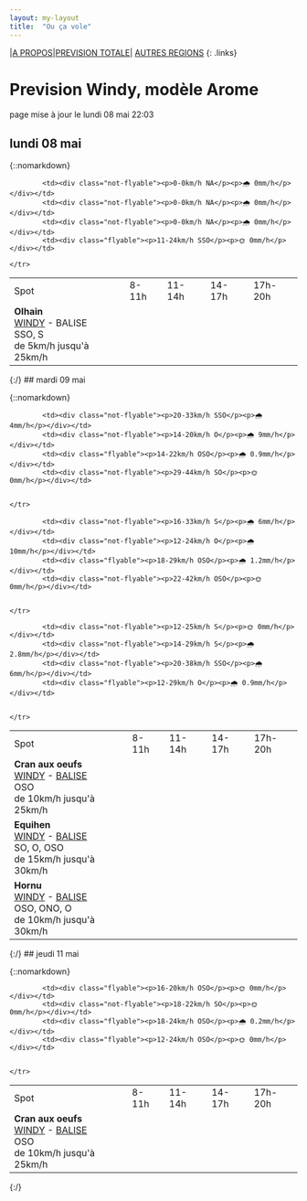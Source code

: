 ```yaml
---
layout: my-layout
title:  "Ou ça vole"
---
```


|[A PROPOS](about)|[PREVISION TOTALE](all)| [AUTRES REGIONS](others)
{: .links}

# Prevision Windy, modèle Arome
page mise à jour le lundi 08 mai 22:03



## lundi 08 mai

{::nomarkdown}
<table>
  <tbody>
    <tr>
      <td>Spot</td>
      <td>8-11h</td>
      <td>11-14h</td>
      <td>14-17h</td>
      <td>17h-20h</td>
    </tr>
<tr>
        <td><strong>Olhain</strong>  <br><a href="https://windy.com/50.434/2.586?50.031,2.587,8,m:e3eagft">WINDY</a> - <span class="no-balise"> BALISE </span><br> <span class="vent-favorable">SSO, S</span><br><span class="force-vent">de 5km/h jusqu'à 25km/h</span> </td>
        
            <td><div class="not-flyable"><p>0-0km/h NA</p><p>🌧️ 0mm/h</p></div></td>
            <td><div class="not-flyable"><p>0-0km/h NA</p><p>🌧️ 0mm/h</p></div></td>
            <td><div class="not-flyable"><p>0-0km/h NA</p><p>🌧️ 0mm/h</p></div></td>
            <td><div class="flyable"><p>11-24km/h SSO</p><p>🌞 0mm/h</p></div></td> 
        
    </tr>

</tbody>
</table>
{:/}
## mardi 09 mai

{::nomarkdown}
<table>
  <tbody>
    <tr>
      <td>Spot</td>
      <td>8-11h</td>
      <td>11-14h</td>
      <td>14-17h</td>
      <td>17h-20h</td>
    </tr>
<tr>
        <td><strong>Cran aux oeufs</strong>  <br><a href="https://windy.com/50.847/1.584?50.451,1.582,8,m:e3TagdN">WINDY</a> - <span class=""><a href="https://www.meteociel.fr/temps-reel/obs_villes.php?code2=7004">BALISE</a> </span><br> <span class="vent-favorable">OSO</span><br><span class="force-vent">de 10km/h jusqu'à 25km/h</span> </td>
        
            <td><div class="not-flyable"><p>20-33km/h SSO</p><p>🌧 4mm/h</p></div></td>
            <td><div class="not-flyable"><p>14-20km/h O</p><p>🌧 9mm/h</p></div></td>
            <td><div class="flyable"><p>14-22km/h OSO</p><p>🌧 0.9mm/h</p></div></td>
            <td><div class="not-flyable"><p>29-44km/h SO</p><p>🌞 0mm/h</p></div></td>
            
        
    </tr>
<tr>
        <td><strong>Equihen</strong>  <br><a href="https://windy.com/50.679/1.572?50.279,1.571,8,m:e3CagdM">WINDY</a> - <span class=""><a href="https://balisemeteo.com/balise_histo.php?idBalise=159">BALISE</a> </span><br> <span class="vent-favorable">SO, O, OSO</span><br><span class="force-vent">de 15km/h jusqu'à 30km/h</span> </td>
        
            <td><div class="not-flyable"><p>16-33km/h S</p><p>🌧 6mm/h</p></div></td>
            <td><div class="not-flyable"><p>12-24km/h O</p><p>🌧 10mm/h</p></div></td>
            <td><div class="flyable"><p>18-29km/h OSO</p><p>🌧 1.2mm/h</p></div></td>
            <td><div class="not-flyable"><p>22-42km/h OSO</p><p>🌞 0mm/h</p></div></td>
            
        
    </tr>
<tr>
        <td><strong>Hornu</strong>  <br><a href="https://windy.com/50.424/3.819?50.024,3.818,8,m:e3daghw">WINDY</a> - <span class=""><a href="https://balisemeteo.com/balise_histo.php?idBalise=5040">BALISE</a> </span><br> <span class="vent-favorable">OSO, ONO, O</span><br><span class="force-vent">de 10km/h jusqu'à 30km/h</span> </td>
        
            <td><div class="not-flyable"><p>12-25km/h S</p><p>🌞 0mm/h</p></div></td>
            <td><div class="not-flyable"><p>14-29km/h S</p><p>🌧 2.8mm/h</p></div></td>
            <td><div class="not-flyable"><p>20-38km/h SSO</p><p>🌧 6mm/h</p></div></td>
            <td><div class="flyable"><p>12-29km/h O</p><p>🌧 0.9mm/h</p></div></td>
            
        
    </tr>

</tbody>
</table>
{:/}
## jeudi 11 mai

{::nomarkdown}
<table>
  <tbody>
    <tr>
      <td>Spot</td>
      <td>8-11h</td>
      <td>11-14h</td>
      <td>14-17h</td>
      <td>17h-20h</td>
    </tr>
<tr>
        <td><strong>Cran aux oeufs</strong>  <br><a href="https://windy.com/50.847/1.584?50.451,1.582,8,m:e3TagdN">WINDY</a> - <span class=""><a href="https://www.meteociel.fr/temps-reel/obs_villes.php?code2=7004">BALISE</a> </span><br> <span class="vent-favorable">OSO</span><br><span class="force-vent">de 10km/h jusqu'à 25km/h</span> </td>
        
            <td><div class="flyable"><p>16-20km/h OSO</p><p>🌞 0mm/h</p></div></td>
            <td><div class="not-flyable"><p>18-22km/h SO</p><p>🌞 0mm/h</p></div></td>
            <td><div class="flyable"><p>18-24km/h OSO</p><p>🌧 0.2mm/h</p></div></td>
            <td><div class="flyable"><p>12-24km/h OSO</p><p>🌞 0mm/h</p></div></td>
            
        
    </tr>

</tbody>
</table>
{:/}
